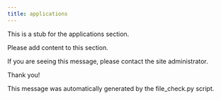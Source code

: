 ```yaml
---
title: applications
---
```


This is a stub for the applications section.

Please add content to this section.

If you are seeing this message, please contact the site administrator.

Thank you!

This message was automatically generated by the file_check.py script.

